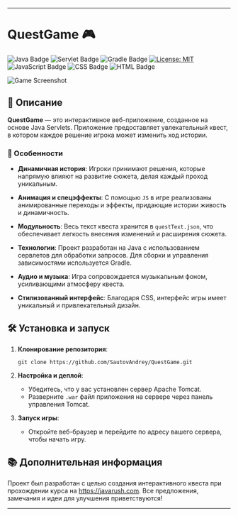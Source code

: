 
---

# QuestGame 🎮

![Java Badge](https://img.shields.io/badge/Java-ED8B00?style=for-the-badge&logo=java&logoColor=white)
![Servlet Badge](https://img.shields.io/badge/Servlet-4EA94B?style=for-the-badge&logo=java&logoColor=white)
![Gradle Badge](https://img.shields.io/badge/Gradle-02303A?style=for-the-badge&logo=gradle&logoColor=white)
[![License: MIT](https://img.shields.io/badge/License-MIT-yellow.svg?style=for-the-badge)](https://github.com/SautovAndrey/QuestGame/blob/a0d7ee8720aa362242654f4f618c27cf48f60cc6/LICENSE)
![JavaScript Badge](https://img.shields.io/badge/JavaScript-F7DF1E?style=for-the-badge&logo=javascript&logoColor=black)
![CSS Badge](https://img.shields.io/badge/CSS-1572B6?style=for-the-badge&logo=css3&logoColor=white)
![HTML Badge](https://img.shields.io/badge/HTML-E34F26?style=for-the-badge&logo=html5&logoColor=white)

![Game Screenshot](https://github.com/SautovAndrey/QuestGame/raw/main/path_to_screenshot.jpg) 

## 📌 Описание

**QuestGame** — это интерактивное веб-приложение, созданное на основе Java Servlets. Приложение предоставляет увлекательный квест, в котором каждое решение игрока может изменить ход истории.

### 🎯 Особенности

- **Динамичная история**: Игроки принимают решения, которые напрямую влияют на развитие сюжета, делая каждый проход уникальным.
  
- **Анимация и спецэффекты**: С помощью `JS` в игре реализованы анимированные переходы и эффекты, придающие истории живость и динамичность.
  
- **Модульность**: Весь текст квеста хранится в `questText.json`, что обеспечивает легкость внесения изменений и расширения сюжета.

- **Технологии**: Проект разработан на Java с использованием сервлетов для обработки запросов. Для сборки и управления зависимостями используется Gradle.

- **Аудио и музыка**: Игра сопровождается музыкальным фоном, усиливающими атмосферу квеста.

- **Стилизованный интерфейс**: Благодаря CSS, интерфейс игры имеет уникальный и привлекательный дизайн.

## 🛠 Установка и запуск

1. **Клонирование репозитория**:
   ```
   git clone https://github.com/SautovAndrey/QuestGame.git
   ```

2. **Настройка и деплой**:
   - Убедитесь, что у вас установлен сервер Apache Tomcat.
   - Разверните `.war` файл приложения на сервере через панель управления Tomcat.

3. **Запуск игры**:
   - Откройте веб-браузер и перейдите по адресу вашего сервера, чтобы начать игру.

## 📚 Дополнительная информация
Проект был разработан с целью создания интерактивного квеста при прохождении курса на https://javarush.com. Все предложения, замечания и идеи для улучшения приветствуются!

---
